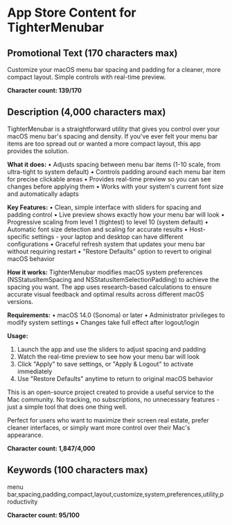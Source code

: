 # App Store Content for TighterMenubar

## Promotional Text (170 characters max)
Customize your macOS menu bar spacing and padding for a cleaner, more compact layout. Simple controls with real-time preview.

**Character count: 139/170**

## Description (4,000 characters max)

TighterMenubar is a straightforward utility that gives you control over your macOS menu bar's spacing and density. If you've ever felt your menu bar items are too spread out or wanted a more compact layout, this app provides the solution.

**What it does:**
• Adjusts spacing between menu bar items (1-10 scale, from ultra-tight to system default)
• Controls padding around each menu bar item for precise clickable areas
• Provides real-time preview so you can see changes before applying them
• Works with your system's current font size and automatically adapts

**Key Features:**
• Clean, simple interface with sliders for spacing and padding control
• Live preview shows exactly how your menu bar will look
• Progressive scaling from level 1 (tightest) to level 10 (system default)
• Automatic font size detection and scaling for accurate results
• Host-specific settings - your laptop and desktop can have different configurations
• Graceful refresh system that updates your menu bar without requiring restart
• "Restore Defaults" option to revert to original macOS behavior

**How it works:**
TighterMenubar modifies macOS system preferences (NSStatusItemSpacing and NSStatusItemSelectionPadding) to achieve the spacing you want. The app uses research-based calculations to ensure accurate visual feedback and optimal results across different macOS versions.

**Requirements:**
• macOS 14.0 (Sonoma) or later
• Administrator privileges to modify system settings
• Changes take full effect after logout/login

**Usage:**
1. Launch the app and use the sliders to adjust spacing and padding
2. Watch the real-time preview to see how your menu bar will look
3. Click "Apply" to save settings, or "Apply & Logout" to activate immediately
4. Use "Restore Defaults" anytime to return to original macOS behavior

This is an open-source project created to provide a useful service to the Mac community. No tracking, no subscriptions, no unnecessary features - just a simple tool that does one thing well.

Perfect for users who want to maximize their screen real estate, prefer cleaner interfaces, or simply want more control over their Mac's appearance.

**Character count: 1,847/4,000**

## Keywords (100 characters max)
menu bar,spacing,padding,compact,layout,customize,system,preferences,utility,productivity

**Character count: 95/100**
